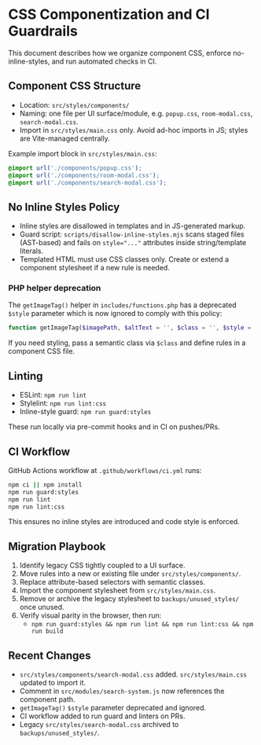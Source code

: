 # CSS Componentization and CI Guardrails

This document describes how we organize component CSS, enforce no-inline-styles, and run automated checks in CI.

## Component CSS Structure

- Location: `src/styles/components/`
- Naming: one file per UI surface/module, e.g. `popup.css`, `room-modal.css`, `search-modal.css`.
- Import in `src/styles/main.css` only. Avoid ad-hoc imports in JS; styles are Vite-managed centrally.

Example import block in `src/styles/main.css`:

```css
@import url('./components/popup.css');
@import url('./components/room-modal.css');
@import url('./components/search-modal.css');
```

## No Inline Styles Policy

- Inline styles are disallowed in templates and in JS-generated markup.
- Guard script: `scripts/disallow-inline-styles.mjs` scans staged files (AST-based) and fails on `style="..."` attributes inside string/template literals.
- Templated HTML must use CSS classes only. Create or extend a component stylesheet if a new rule is needed.

### PHP helper deprecation

The `getImageTag()` helper in `includes/functions.php` has a deprecated `$style` parameter which is now ignored to comply with this policy:

```php
function getImageTag($imagePath, $altText = '', $class = '', $style = '')
```

If you need styling, pass a semantic class via `$class` and define rules in a component CSS file.

## Linting

- ESLint: `npm run lint`
- Stylelint: `npm run lint:css`
- Inline-style guard: `npm run guard:styles`

These run locally via pre-commit hooks and in CI on pushes/PRs.

## CI Workflow

GitHub Actions workflow at `.github/workflows/ci.yml` runs:

```bash
npm ci || npm install
npm run guard:styles
npm run lint
npm run lint:css
```

This ensures no inline styles are introduced and code style is enforced.

## Migration Playbook

1. Identify legacy CSS tightly coupled to a UI surface.
2. Move rules into a new or existing file under `src/styles/components/`.
3. Replace attribute-based selectors with semantic classes.
4. Import the component stylesheet from `src/styles/main.css`.
5. Remove or archive the legacy stylesheet to `backups/unused_styles/` once unused.
6. Verify visual parity in the browser, then run:
   - `npm run guard:styles && npm run lint && npm run lint:css && npm run build`

## Recent Changes

- `src/styles/components/search-modal.css` added. `src/styles/main.css` updated to import it.
- Comment in `src/modules/search-system.js` now references the component path.
- `getImageTag()` `$style` parameter deprecated and ignored.
- CI workflow added to run guard and linters on PRs.
- Legacy `src/styles/search-modal.css` archived to `backups/unused_styles/`.
